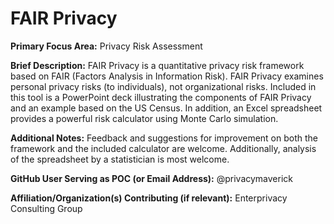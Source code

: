 # FAIR Privacy

**Primary Focus Area:** Privacy Risk Assessment

**Brief Description:** FAIR Privacy is a quantitative privacy risk framework based on FAIR (Factors Analysis in Information Risk). FAIR Privacy examines personal privacy risks (to individuals), not organizational risks. Included in this tool is a PowerPoint deck illustrating the components of FAIR Privacy and an example based on the US Census. In addition, an Excel spreadsheet provides a powerful risk calculator using Monte Carlo simulation. 

**Additional Notes:** 
Feedback and suggestions for improvement on both the framework and the included calculator are welcome. Additionally, analysis of the spreadsheet by a statistician is most welcome. 

**GitHub User Serving as POC (or Email Address):** @privacymaverick

**Affiliation/Organization(s) Contributing (if relevant):** Enterprivacy Consulting Group
